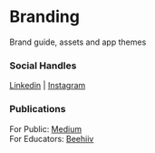 # Branding
Brand guide, assets and app themes

### Social Handles
[Linkedin](https://www.linkedin.com/company/77759625/admin/dashboard/) |  [Instagram](https://www.instagram.com/stringedu/?hl=en) 

### Publications
For Public: [Medium](https://medium.com/string)  <br>
For Educators: [Beehiiv](https://teachertech.beehiiv.com/)
